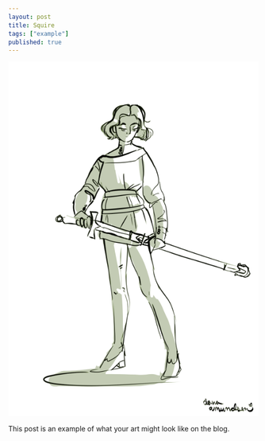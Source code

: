 ```yaml
---
layout: post
title: Squire
tags: ["example"]
published: true
---
```


![A sketch of a woman in a Medievan tunic and leggings drawing a sword.](/assets/img/post/squire.png)

<!--more-->

This post is an example of what your art might look like on the blog.
